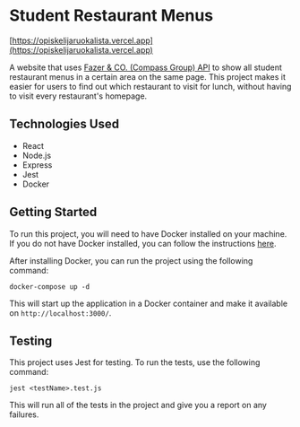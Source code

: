 # Student Restaurant Menus

[https://opiskelijaruokalista.vercel.app](https://opiskelijaruokalista.vercel.app)

A website that uses [Fazer & CO. (Compass Group) API](https://www.compass-group.fi/) to show all student restaurant menus in a certain area on the same page. This project makes it easier for users to find out which restaurant to visit for lunch, without having to visit every restaurant's homepage.

## Technologies Used

- React
- Node.js
- Express
- Jest
- Docker

## Getting Started

To run this project, you will need to have Docker installed on your machine. If you do not have Docker installed, you can follow the instructions [here](https://docs.docker.com/get-docker/).

After installing Docker, you can run the project using the following command:

````
docker-compose up -d
````

This will start up the application in a Docker container and make it available on `http://localhost:3000/`.

## Testing

This project uses Jest for testing. To run the tests, use the following command:

````
jest <testName>.test.js
````

This will run all of the tests in the project and give you a report on any failures.
